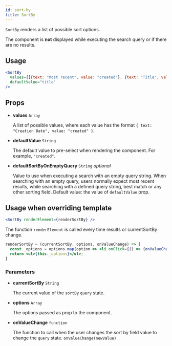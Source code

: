 ```yaml
---
id: sort-by
title: SortBy
---
```


`SortBy` renders a list of possible sort options.

The component is **not** displayed while executing the search query or if there are no results.

## Usage

```jsx
<SortBy
  values={[{text: "Most recent", value: "created"}, {text: "Title", value: "title"}]}
  defaultValue="title"
/>
```

## Props

* **values** `Array`

  A list of possible values, where each value has the format `{ text: "Creation Date", value: "created" }`.

* **defaultValue** `String`

  The default value to pre-select when rendering the component. For example, `"created"`.

* **defaultSortByOnEmptyQuery** `String` *optional*

  Value to use when executing a search with an empty query string. When searching with an empty query, users normally expect most recent results, while searching with a defined query string, best match or any other sorting field. Default value: the value of `defaultValue` prop.

## Usage when overriding template

```jsx
<SortBy renderElement={renderSortBy} />
```

The function `renderElement` is called every time results or currentSortBy change.

```jsx
renderSortBy = (currentSortBy, options, onValueChange) => {
  const _options = options.map(option => <li onClick={() => {onValueChange(option.value)}}>{option.text}</li>);
  return <ul>{this._options}</ul>;
}
```

### Parameters

* **currentSortBy** `String`

  The current value of the `sortBy` `query` state.

* **options** `Array`

  The options passed as prop to the component.

* **onValueChange** `function`

  The function to call when the user changes the sort by field value to change the `query` state. `onValueChange(newValue)`
